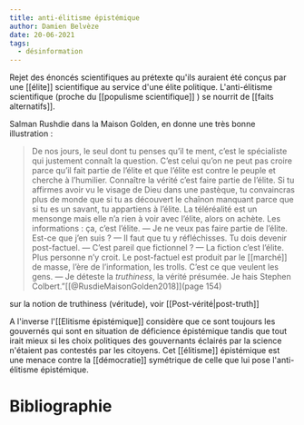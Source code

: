 ```yaml
---
title: anti-élitisme épistémique
author: Damien Belvèze
date: 20-06-2021
tags:
  - désinformation
---
```



Rejet des énoncés scientifiques au prétexte qu'ils auraient été conçus par une [[élite]] scientifique au service d'une élite politique. 
L'anti-élitisme scientifique (proche du [[populisme scientifique]] ) se nourrit de [[faits alternatifs]].

Salman Rushdie dans la Maison Golden, en donne une très bonne illustration :

>De nos jours, le seul dont tu penses qu’il te ment, c’est le spécialiste qui justement connaît la question. C’est celui qu’on ne peut pas croire parce qu’il fait partie de l’élite et que l’élite est contre le peuple et cherche à l’humilier. Connaître la vérité c’est faire partie de l’élite. Si tu affirmes avoir vu le visage de Dieu dans une pastèque, tu convaincras plus de monde que si tu as découvert le chaînon manquant parce que si tu es un savant, tu appartiens à l’élite. La téléréalité est un mensonge mais elle n’a rien à voir avec l’élite, alors on achète. Les informations : ça, c’est l’élite.
>— Je ne veux pas faire partie de l’élite. Est-ce que j’en suis ?
>— Il faut que tu y réfléchisses. Tu dois devenir post-factuel.
>— C’est pareil que fictionnel ?
>— La fiction c’est l’élite. Plus personne n’y croit. Le post-factuel est produit par le [[marché]] de masse, l’ère de l’information, les trolls. C’est ce que veulent les gens.
>— Je déteste la _truthiness_, la vérité présumée. Je hais Stephen Colbert.”[[@RusdieMaisonGolden2018]](page 154)

sur la notion de truthiness (véritude), voir [[Post-vérité|post-truth]]


A l'inverse l'[[Elitisme épistémique]] considère que ce sont toujours les gouvernés qui sont en situation de déficience épistémique tandis que tout irait mieux si les choix politiques des gouvernants éclairés par la science n'étaient pas contestés par les citoyens. Cet [[élitisme]] épistémique est une menace contre la [[démocratie]] symétrique de celle que lui pose l'anti-élitisme épistémique. 

# Bibliographie